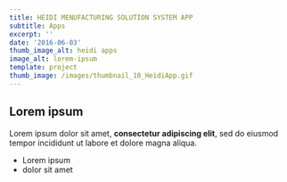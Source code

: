 ```yaml
---
title: HEIDI MENUFACTURING SOLUTION SYSTEM APP
subtitle: Apps
excerpt: ''
date: '2016-06-03'
thumb_image_alt: heidi apps
image_alt: lorem-ipsum
template: project
thumb_image: /images/thumbnail_10_HeidiApp.gif
---
```

## Lorem ipsum

Lorem ipsum dolor sit amet, **consectetur adipiscing elit**, sed do eiusmod tempor incididunt ut labore et dolore magna aliqua.

- Lorem ipsum
- dolor sit amet